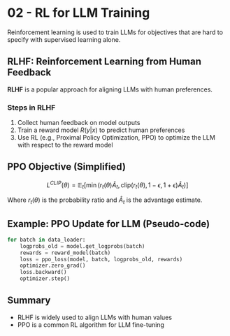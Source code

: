 # 02 - RL for LLM Training

Reinforcement learning is used to train LLMs for objectives that are hard to specify with supervised learning alone.

## RLHF: Reinforcement Learning from Human Feedback

**RLHF** is a popular approach for aligning LLMs with human preferences.

### Steps in RLHF
1. Collect human feedback on model outputs
2. Train a reward model $`R(y|x)`$ to predict human preferences
3. Use RL (e.g., Proximal Policy Optimization, PPO) to optimize the LLM with respect to the reward model

## PPO Objective (Simplified)

```math
L^{CLIP}(\theta) = \mathbb{E}_t \left[ \min(r_t(\theta) \hat{A}_t, \text{clip}(r_t(\theta), 1 - \epsilon, 1 + \epsilon) \hat{A}_t) \right]
```
Where $`r_t(\theta)`$ is the probability ratio and $`\hat{A}_t`$ is the advantage estimate.

## Example: PPO Update for LLM (Pseudo-code)

```python
for batch in data_loader:
    logprobs_old = model.get_logprobs(batch)
    rewards = reward_model(batch)
    loss = ppo_loss(model, batch, logprobs_old, rewards)
    optimizer.zero_grad()
    loss.backward()
    optimizer.step()
```

## Summary
- RLHF is widely used to align LLMs with human values
- PPO is a common RL algorithm for LLM fine-tuning 